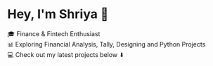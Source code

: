 # Hey, I'm Shriya 👋

🎓 Finance & Fintech Enthusiast  
📊 Exploring Financial Analysis, Tally, Designing and Python Projects  
💻 Check out my latest projects below ⬇

<!--
**shetty30/shetty30** is a ✨ _special_ ✨ repository because its `README.md` (this file) appears on your GitHub profile.

Here are some ideas to get you started:

- 🔭 I’m currently working on ...
- 🌱 I’m currently learning ...
- 👯 I’m looking to collaborate on ...
- 🤔 I’m looking for help with ...
- 💬 Ask me about ...
- 📫 How to reach me: ...
- 😄 Pronouns: ...
- ⚡ Fun fact: ...
-->
